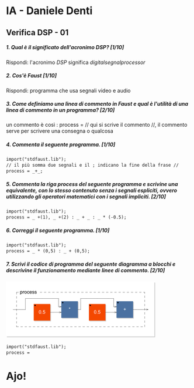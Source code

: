 # IA - Daniele Denti

## Verifica DSP - 01

##### 1. Qual è il significato dell'acronimo _DSP_? [1/10]

Rispondi: l'acronimo _DSP_ significa _digitalsegnalprocessor_

##### 2. Cos'è _Faust_ [1/10]

Rispondi: programma che usa segnali video e audio

##### 3. Come definiamo una linea di commento in _Faust_ e qual è l'utilità di una linea di commento in un programma? [2/10]

un commento è così : process = // qui si scrive il commento //, il commento serve per scrivere una consegna o qualcosa 

##### 4. Commenta il seguente programma. [1/10]

```
import("stdfaust.lib");
// il più somma due segnali e il ; indicano la fine della frase //
process = _+_;
```

##### 5. Commenta la riga _process_ del seguente programma e scrivine una equivalente, con lo stesso contenuto senza i segnali espliciti, ovvero utilizzando gli operatori matematici con i segnali impliciti. [2/10]

```
import("stdfaust.lib");
process = _ +(1), _ +(2) : _ + _ : _ * (-0.5);
```

##### 6. Correggi il seguente programma. [1/10]

```
import("stdfaust.lib");
process = _ * (0,5) : _ + (0,5);
```

##### 7. Scrivi il codice di programma del seguente diagramma a blocchi e descrivine il funzionamento mediante linee di commento. [2/10]

![due operatori in serie](https://github.com/LSSN/2019-05-24-1A-VERIFICA/blob/master/process.png)

```
import("stdfaust.lib");
process =
```


# Ajo!
